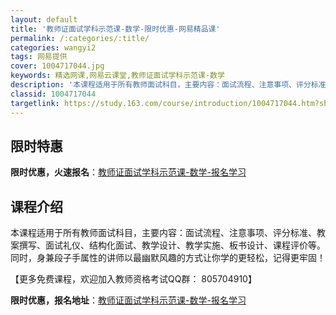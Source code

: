 ```yaml
---
layout: default
title: '教师证面试学科示范课-数学-限时优惠-网易精品课'
permalink: /:categories/:title/
categories: wangyi2
tags: 网易提供
cover: 1004717044.jpg
keywords: 精选网课,网易云课堂,教师证面试学科示范课-数学
description: '本课程适用于所有教师面试科目，主要内容：面试流程、注意事项、评分标准、教案撰写、面试礼仪、结构化面试、教学设计、教学实施'
classid: 1004717044
targetlink: https://study.163.com/course/introduction/1004717044.htm?share=1&shareId=1025206652&utm_campaign=share&utm_medium=iphoneShare&utm_source=&utm_u=1025206652
---
```


## 限时特惠

**限时优惠，火速报名**：[教师证面试学科示范课-数学-报名学习](https://study.163.com/course/introduction/1004717044.htm?share=1&shareId=1025206652&utm_campaign=share&utm_medium=iphoneShare&utm_source=&utm_u=1025206652)

## 课程介绍

本课程适用于所有教师面试科目，主要内容：面试流程、注意事项、评分标准、教案撰写、面试礼仪、结构化面试、教学设计、教学实施、板书设计、课程评价等。同时，身兼段子手属性的讲师以最幽默风趣的方式让你学的更轻松，记得更牢固！

【更多免费课程，欢迎加入教师资格考试QQ群： 805704910】

**限时优惠，报名地址**：[教师证面试学科示范课-数学-报名学习](https://study.163.com/course/introduction/1004717044.htm?share=1&shareId=1025206652&utm_campaign=share&utm_medium=iphoneShare&utm_source=&utm_u=1025206652)

